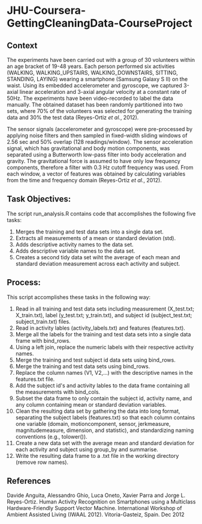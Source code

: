 # JHU-Coursera-GettingCleaningData-CourseProject
## Context
The experiments have been carried out with a group of 30 volunteers within an age bracket of 19-48 years. Each person performed six activities (WALKING, WALKING_UPSTAIRS, WALKING_DOWNSTAIRS, SITTING, STANDING, LAYING) wearing a smartphone (Samsung Galaxy S II) on the waist. Using its embedded accelerometer and gyroscope, we captured 3-axial linear acceleration and 3-axial angular velocity at a constant rate of 50Hz. The experiments have been video-recorded to label the data manually. The obtained dataset has been randomly partitioned into two sets, where 70% of the volunteers was selected for generating the training data and 30% the test data (Reyes-Ortiz *et al.*, 2012).

The sensor signals (accelerometer and gyroscope) were pre-processed by applying noise filters and then sampled in fixed-width sliding windows of 2.56 sec and 50% overlap (128 readings/window). The sensor acceleration signal, which has gravitational and body motion components, was separated using a Butterworth low-pass filter into body acceleration and gravity. The gravitational force is assumed to have only low frequency components, therefore a filter with 0.3 Hz cutoff frequency was used. From each window, a vector of features was obtained by calculating variables from the time and frequency domain (Reyes-Ortiz *et al.*, 2012).

## Task Objectives:
The script run_analysis.R contains code that accomplishes the following five tasks:
1. Merges the training and test data sets into a single data set.
2. Extracts all measurements of a mean or standard deviation (std). 
3. Adds descriptive activity names to the data set.
4. Adds descriptive variable names to the data set.
5. Creates a second tidy data set wiht the average of each mean and standard deviation measurement across each activity and subject.

## Process:
This script accomplishes these tasks in the following way:
1. Read in all training and test data sets including measurement (X_test.txt; X_train.txt), label (y_test.txt; y_train.txt), and subject id (subject_test.txt; subject_train.txt) files.
2. Read in activity lables (activity_labels.txt) and features (features.txt).
3. Merge all the labels for the training and test data sets into a single data frame with bind_rows.
4. Using a left join, replace the numeric labels with their respective activity names.
5. Merge the training and test subject id data sets using bind_rows.
6. Merge the training and test data sets using bind_rows.
7. Replace the column names (V1, V2,...) with the descriptive names in the features.txt file.
8. Add the subject id's and activity lables to the data frame containing all the measurements with bind_cols.
9. Subset the data frame to only contain the subject id, activity name, and any column containing mean or standard deviation variables.
10. Clean the resulting data set by gathering the data into long format, separating the subject labels (features.txt) so that each column contains one variable (domain, motioncomponent, sensor, jerkmeasure, magnitudemeasure, dimension, and statistic), and standardizing naming conventions (e.g., tolower()).
11. Create a new data set with the average mean and standard deviation for each activity and subject using group_by and summarise.
12. Write the resulting data frame to a .txt file in the working directory (remove row names).

## References
Davide Anguita, Alessandro Ghio, Luca Oneto, Xavier Parra and Jorge L. Reyes-Ortiz. Human Activity Recognition on Smartphones using a Multiclass Hardware-Friendly Support Vector Machine. International Workshop of Ambient Assisted Living (IWAAL 2012). Vitoria-Gasteiz, Spain. Dec 2012
